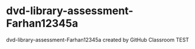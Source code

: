 # dvd-library-assessment-Farhan12345a
dvd-library-assessment-Farhan12345a created by GitHub Classroom
TEST
